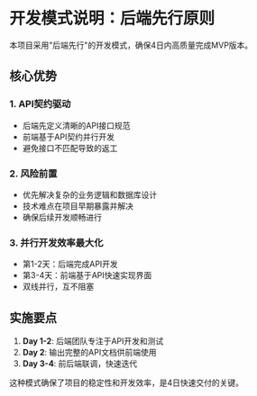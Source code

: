 # 开发模式说明：后端先行原则

本项目采用"后端先行"的开发模式，确保4日内高质量完成MVP版本。

## 核心优势

### 1. API契约驱动
- 后端先定义清晰的API接口规范
- 前端基于API契约并行开发
- 避免接口不匹配导致的返工

### 2. 风险前置
- 优先解决复杂的业务逻辑和数据库设计
- 技术难点在项目早期暴露并解决
- 确保后续开发顺畅进行

### 3. 并行开发效率最大化
- 第1-2天：后端完成API开发
- 第3-4天：前端基于API快速实现界面
- 双线并行，互不阻塞

## 实施要点

1. **Day 1-2**: 后端团队专注于API开发和测试
2. **Day 2**: 输出完整的API文档供前端使用
3. **Day 3-4**: 前后端联调，快速迭代

这种模式确保了项目的稳定性和开发效率，是4日快速交付的关键。